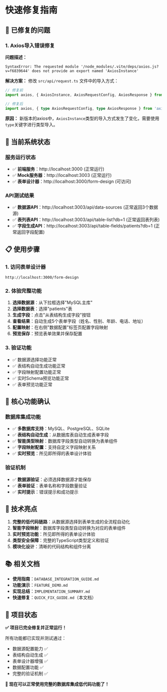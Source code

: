 # 快速修复指南

## 🔧 已修复的问题

### 1. Axios导入错误修复

**问题描述：**
```
SyntaxError: The requested module '/node_modules/.vite/deps/axios.js?v=f6839644' does not provide an export named 'AxiosInstance'
```

**解决方案：**
修改 `src/api/request.ts` 文件中的导入方式：

```typescript
// 修复前
import axios, { AxiosInstance, AxiosRequestConfig, AxiosResponse } from 'axios'

// 修复后  
import axios, { type AxiosRequestConfig, type AxiosResponse } from 'axios'
```

**原因：**
新版本的axios中，`AxiosInstance`类型的导入方式发生了变化，需要使用`type`关键字进行类型导入。

## 🚀 当前系统状态

### 服务运行状态
- ✅ **前端服务**：http://localhost:3000 (正常运行)
- ✅ **Mock服务器**：http://localhost:3003 (正常运行)
- ✅ **表单设计器**：http://localhost:3000/form-design (可访问)

### API测试结果
- ✅ **数据源API**：http://localhost:3003/api/data-sources (正常返回3个数据源)
- ✅ **表列表API**：http://localhost:3003/api/table-list?db=1 (正常返回表列表)
- ✅ **字段生成API**：http://localhost:3003/api/table-fields/patients?db=1 (正常返回字段配置)

## 📋 使用步骤

### 1. 访问表单设计器
```
http://localhost:3000/form-design
```

### 2. 体验完整功能
1. **选择数据源**：从下拉框选择"MySQL主库"
2. **选择数据表**：选择"patients"表
3. **生成字段**：点击"从表结构生成字段"按钮
4. **查看结果**：自动生成5个表单字段（姓名、性别、年龄、电话、地址）
5. **配置映射**：在右侧"数据配置"标签页配置字段映射
6. **预览保存**：预览表单效果并保存配置

### 3. 验证功能
- ✅ 数据源选择功能正常
- ✅ 表结构自动生成功能正常
- ✅ 字段映射配置功能正常
- ✅ 实时Schema预览功能正常
- ✅ 表单预览功能正常

## 🎯 核心功能确认

### 数据库集成功能
- ✅ **多数据库支持**：MySQL、PostgreSQL、SQLite
- ✅ **表结构自动生成**：从数据库表自动生成表单字段
- ✅ **智能类型映射**：数据库字段类型自动转换为表单组件
- ✅ **字段映射配置**：支持自定义字段映射关系
- ✅ **实时预览**：所见即所得的表单设计体验

### 验证机制
- ✅ **数据源验证**：必须选择数据源才能保存
- ✅ **表单验证**：表单名称和字段数量验证
- ✅ **实时提示**：错误提示和成功提示

## 🌟 技术亮点

1. **完整的低代码链路**：从数据源选择到表单生成的全流程自动化
2. **智能字段映射**：数据库字段类型自动转换为对应的表单组件
3. **实时预览功能**：所见即所得的表单设计体验
4. **类型安全保障**：完整的TypeScript类型定义和验证
5. **模块化设计**：清晰的代码结构和组件分离

## 📚 相关文档

- **使用指南**：`DATABASE_INTEGRATION_GUIDE.md`
- **功能演示**：`FEATURE_DEMO.md`
- **实现总结**：`IMPLEMENTATION_SUMMARY.md`
- **快速修复**：`QUICK_FIX_GUIDE.md`（本文档）

## 🎉 项目状态

**✅ 项目已完全修复并正常运行！**

所有功能都已实现并测试通过：
- 数据源配置能力 ✅
- 表结构自动生成 ✅  
- 表单设计器增强 ✅
- 数据配置功能 ✅
- 完整的验证机制 ✅

**🚀 现在可以正常使用完整的数据库集成低代码功能了！** 